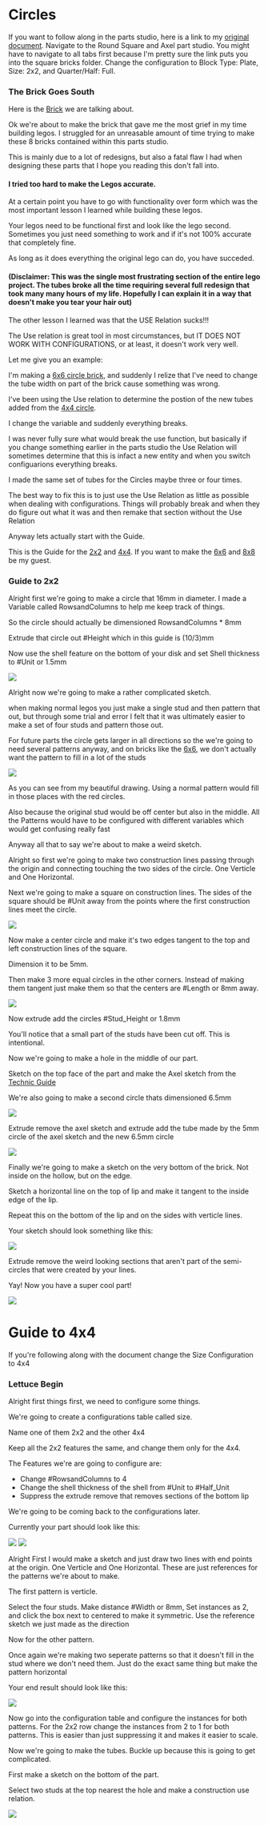 # Circles 

If you want to follow along in the parts studio, here is a link to my [original document](https://cvilleschools.onshape.com/documents/18c55e9aeb64057e8e0fbb6a/w/5c06b8e3c4dcf6e948152fa4/e/18df3578f02c775cfcadaef9?configuration=List_8xTqWDMkkCG2Mw%3D_2x2%3BList_ArQ6GsCPNSkQoQ%3DDefault%3BList_Izy0ldJ6UfParG%3DDefault%3BList_tmPjPdZ9wrB2lD%3DDefault&renderMode=0&uiState=6290d24be366b652b2773d0f). Navigate to the Round Square and Axel part studio. You might have to navigate to all tabs first because I'm pretty sure the link puts you into the square bricks folder. Change the configuration to Block Type: Plate, Size: 2x2, and Quarter/Half: Full. 

### The Brick Goes South 

Here is the [Brick](https://www.bricklink.com/v2/catalog/catalogitem.page?P=4032#T=C) we are talking about. 

Ok we're about to make the brick that gave me the most grief in my time building legos. I struggled for an unreasable amount of time trying to make these 8 bricks contained within this parts studio. 

This is mainly due to a lot of redesigns, but also a fatal flaw I had when designing these parts that I hope you reading this don't fall into. 

#### I tried too hard to make the Legos accurate. 

At a certain point you have to go with functionality over form which was the most important lesson I learned while building these legos. 

Your legos need to be functional first and look like the lego second. Sometimes you just need something to work and if it's not 100% accurate that completely fine. 

As long as it does everything the original lego can do, you have succeded. 

#### (Disclaimer: This was the single most frustrating section of the entire lego project. The tubes broke all the time requiring several full redesign that took many many hours of my life. Hopefully I can explain it in a way that doesn't make you tear your hair out) 

The other lesson I learned was that the USE Relation sucks!!!

The Use relation is great tool in most circumstances, but IT DOES NOT WORK WITH CONFIGURATIONS, or at least, it doesn't work very well. 

Let me give you an example:

I'm making a [6x6 circle brick](https://www.bricklink.com/v2/catalog/catalogitem.page?P=11213#T=C), and suddenly I relize that I've need to change the tube width on part of the brick cause something was wrong. 

I've been using the Use relation to determine the postion of the new tubes added from the [4x4 circle](https://www.bricklink.com/v2/catalog/catalogitem.page?P=60474#T=C).

I change the variable and suddenly everything breaks. 

I was never fully sure what would break the use function, but basically if you change something earlier in the parts studio the Use Relation will sometimes determine that this is infact a new entity and when you switch configuarions everything breaks. 

I made the same set of tubes for the Circles maybe three or four times. 

The best way to fix this is to just use the Use Relation as little as possible when dealing with configurations. Things will probably break and when they do figure out what it was and then remake that section without the Use Relation 

Anyway lets actually start with the Guide. 

This is the Guide for the [2x2](https://www.bricklink.com/v2/catalog/catalogitem.page?P=4032#T=C) and [4x4](https://www.bricklink.com/v2/catalog/catalogitem.page?P=60474#T=C). If you want to make the [6x6](https://www.bricklink.com/v2/catalog/catalogitem.page?P=11213#T=C) and [8x8](https://www.brickowl.com/catalog/lego-plate-8-x-8-circle-74611) be my guest. 

### Guide to 2x2 

Alright first we're going to make a circle that 16mm in diameter. I made a Variable called RowsandColumns to help me keep track of things.  

So the circle should actually be dimensioned RowsandColumns * 8mm 

Extrude that circle out #Height which in this guide is (10/3)mm 

Now use the shell feature on the bottom of your disk and set Shell thickness to #Unit or 1.5mm

<img src="Photos/Circle(1).PNG">

Alright now we're going to make a rather complicated sketch. 

when making normal legos you just make a single stud and then pattern that out, but through some trial and error I felt that it was ultimately easier to make a set of four studs and pattern those out. 

For future parts the circle gets larger in all directions so the we're going to need several patterns anyway, and on bricks like the [6x6](https://www.bricklink.com/v2/catalog/catalogitem.page?P=11213#T=C), we don't actually want the pattern to fill in a lot of the studs 

<img src="Photos/Circle(2).PNG">

As you can see from my beautiful drawing. Using a normal pattern would fill in those places with the red circles. 

Also because the original stud would be off center but also in the middle. All the Patterns would have to be configured with different variables which would get confusing really fast 

Anyway all that to say we're about to make a weird sketch. 

Alright so first we're going to make two construction lines passing through the origin and connecting touching the two sides of the circle. One Verticle and One Horizontal. 

Next we're going to make a square on construction lines. The sides of the square should be #Unit away from the points where the first construction lines meet the circle. 

<img src="Photos/Circle(3).PNG">

Now make a center circle and make it's two edges tangent to the top and left construction lines of the square. 

Dimension it to be 5mm.

Then make 3 more equal circles in the other corners. Instead of making them tangent just make them so that the centers are #Length or 8mm away. 

<img src="Photos/Circle(4).PNG">

Now extrude add the circles #Stud_Height or 1.8mm 

You'll notice that a small part of the studs have been cut off. This is intentional.

Now we're going to make a hole in the middle of our part. 

Sketch on the top face of the part and make the Axel sketch from the [Technic Guide](Technic.md)

We're also going to make a second circle thats dimensioned 6.5mm 

<img src="Photos/Circle(5).PNG">

Extrude remove the axel sketch and extrude add the tube made by the 5mm circle of the axel sketch and the new 6.5mm circle 

<img src="Photos/Circle(6).PNG">

Finally we're going to make a sketch on the very bottom of the brick. Not inside on the hollow, but on the edge.

Sketch a horizontal line on the top of lip and make it tangent to the inside edge of the lip.

Repeat this on the bottom of the lip and on the sides with verticle lines. 

Your sketch should look something like this:

<img src="Photos/Circle(7).PNG">

Extrude remove the weird looking sections that aren't part of the semi-circles that were created by your lines. 

Yay! Now you have a super cool part! 

<img src="Photos/Circle.PNG">

# Guide to 4x4 

If you're following along with the document change the Size Configuration to 4x4 

### Lettuce Begin 

Alright first things first, we need to configure some things. 

We're going to create a configurations table called size. 

Name one of them 2x2 and the other 4x4 

Keep all the 2x2 features the same, and change them only for the 4x4. 

The Features we're are going to configure are: 

- Change #RowsandColumns to 4
- Change the shell thickness of the shell from #Unit to #Half_Unit 
- Suppress the extrude remove that removes sections of the bottom lip

We're going to be coming back to the configurations later. 

Currently your part should look like this:

<img src="Photos/Circle(8).PNG">

<img src="Photos/Circle(9).PNG">

Alright First I would make a sketch and just draw two lines with end points at the origin. One Verticle and One Horizontal. 
These are just references for the patterns we're about to make.

The first pattern is verticle. 

Select the four studs. Make distance #Width or 8mm, Set instances as 2, and click the box next to centered to make it symmetric. 
Use the reference sketch we just made as the direction 

Now for the other pattern. 

Once again we're making two seperate patterns so that it doesn't fill in the stud where we don't need them. Just do the exact same thing but make the pattern horizontal 

Your end result should look like this: 

<img src="Photos/Circle(10).PNG">

Now go into the configuration table and configure the instances for both patterns. For the 2x2 row change the instances from 2 to 1 for both patterns. This is easier than just suppressing it and makes it easier to scale. 

Now we're going to make the tubes. Buckle up because this is going to get complicated. 

First make a sketch on the bottom of the part. 

Select two studs at the top nearest the hole and make a construction use relation. 

<img src="Photos/Circle(11).PNG">

